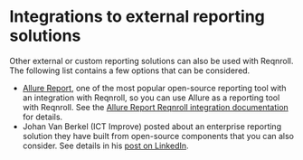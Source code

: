 # Integrations to external reporting solutions

Other external or custom reporting solutions can also be used with Reqnroll. The following list contains a few options that can be considered.

*   [Allure Report](https://allurereport.org/), one of the most popular open-source reporting tool with an integration with Reqnroll, so you can use Allure as a reporting tool with Reqnroll. See the [Allure Report Reqnroll integration documentation](https://allurereport.org/docs/reqnroll/) for details.
*   Johan Van Berkel (ICT Improve) posted about an enterprise reporting solution they have built from open-source components that you can also consider. See details in his [post on LinkedIn](https://www.linkedin.com/pulse/takes-village-johan-van-berkel-bofre/).
